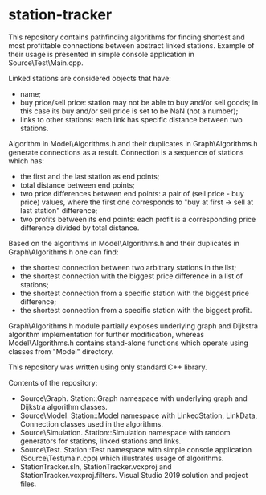 # station-tracker


This repository contains pathfinding algorithms for finding shortest and most profittable connections between abstract linked stations. Example of their usage is presented in simple console application in Source\Test\Main.cpp.


Linked stations are considered objects that have:
- name;
- buy price/sell price: station may not be able to buy and/or sell goods; in this case its buy and/or sell price is set to be NaN (not a number);
- links to other stations: each link has specific distance between two stations.


Algorithm in Model\Algorithms.h and their duplicates in Graph\Algorithms.h generate connections as a result. Connection is a sequence of stations which has:
- the first and the last station as end points;
- total distance between end points;
- two price differences between end points: a pair of (sell price - buy price) values, where the first one corresponds to "buy at first -> sell at last station" difference;
- two profits between its end points: each profit is a corresponding price difference divided by total distance. 


Based on the algorithms in Model\Algorithms.h and their duplicates in Graph\Algorithms.h one can find:
- the shortest connection between two arbitrary stations in the list;
- the shortest connection with the biggest price difference in a list of stations;
- the shortest connection from a specific station with the biggest price difference;
- the shortest connection from a specific station with the biggest profit.


Graph\Algorithms.h module partially exposes underlying graph and Dijkstra algorithm implementation for further modification, whereas Model\Algorithms.h contains stand-alone functions which operate using classes from "Model" directory.


This repository was written using only standard C++ library.


Contents of the repository:
- Source\Graph. Station::Graph namespace with underlying graph and Dijkstra algorithm classes.
- Source\Model. Station::Model namespace with LinkedStation, LinkData, Connection classes used in the algorithms.
- Source\Simulation. Station::Simulation namespace with random generators for stations, linked stations and links.
- Source\Test. Station::Test namespace with simple console application (Source\Test\main.cpp) which illustrates usage of algorithms.
- StationTracker.sln, StationTracker.vcxproj and StationTracker.vcxproj.filters. Visual Studio 2019 solution and project files.

